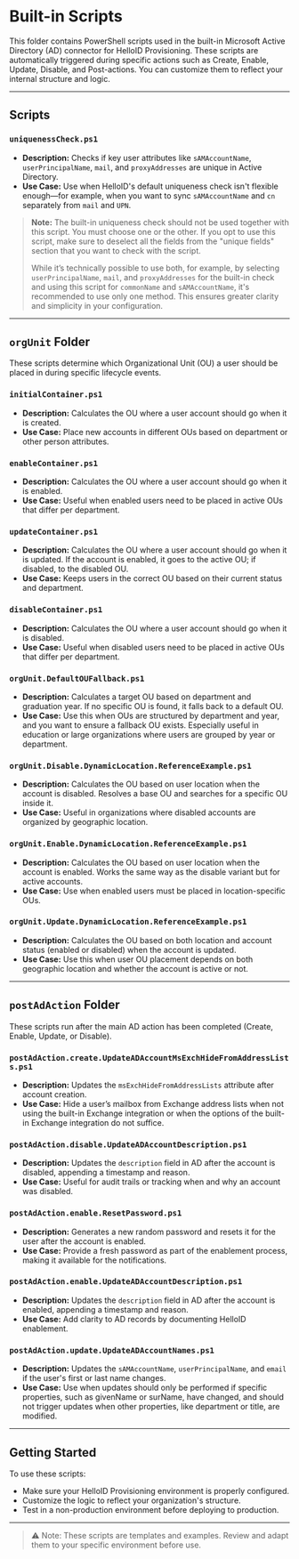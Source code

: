 # Built-in Scripts

This folder contains PowerShell scripts used in the built-in Microsoft Active Directory (AD) connector for HelloID Provisioning. These scripts are automatically triggered during specific actions such as Create, Enable, Update, Disable, and Post-actions. You can customize them to reflect your internal structure and logic.

---

## Scripts

### `uniquenessCheck.ps1`
- **Description:** Checks if key user attributes like `sAMAccountName`, `userPrincipalName`, `mail`, and `proxyAddresses` are unique in Active Directory.
- **Use Case:** Use when HelloID's default uniqueness check isn't flexible enough—for example, when you want to sync `sAMAccountName` and `cn` separately from `mail` and `UPN`.

> **Note:** The built-in uniqueness check should not be used together with this script. You must choose one or the other. If you opt to use this script, make sure to deselect all the fields from the "unique fields" section that you want to check with the script.  
>  
> While it’s technically possible to use both, for example, by selecting `userPrincipalName`, `mail`, and `proxyAddresses` for the built-in check and using this script for `commonName` and `sAMAccountName`, it's recommended to use only one method. This ensures greater clarity and simplicity in your configuration.


---

## `orgUnit` Folder

These scripts determine which Organizational Unit (OU) a user should be placed in during specific lifecycle events.

### `initialContainer.ps1`
- **Description:** Calculates the OU where a user account should go when it is created.
- **Use Case:** Place new accounts in different OUs based on department or other person attributes.

### `enableContainer.ps1`
- **Description:** Calculates the OU where a user account should go when it is enabled.
- **Use Case:** Useful when enabled users need to be placed in active OUs that differ per department.

### `updateContainer.ps1`
- **Description:** Calculates the OU where a user account should go when it is updated. If the account is enabled, it goes to the active OU; if disabled, to the disabled OU.
- **Use Case:** Keeps users in the correct OU based on their current status and department.

### `disableContainer.ps1`
- **Description:** Calculates the OU where a user account should go when it is disabled.
- **Use Case:** Useful when disabled users need to be placed in active OUs that differ per department.

### `orgUnit.DefaultOUFallback.ps1`
- **Description:** Calculates a target OU based on department and graduation year. If no specific OU is found, it falls back to a default OU.
- **Use Case:** Use this when OUs are structured by department and year, and you want to ensure a fallback OU exists. Especially useful in education or large organizations where users are grouped by year or department.

### `orgUnit.Disable.DynamicLocation.ReferenceExample.ps1`
- **Description:** Calculates the OU based on user location when the account is disabled. Resolves a base OU and searches for a specific OU inside it.
- **Use Case:** Useful in organizations where disabled accounts are organized by geographic location.

### `orgUnit.Enable.DynamicLocation.ReferenceExample.ps1`
- **Description:** Calculates the OU based on user location when the account is enabled. Works the same way as the disable variant but for active accounts.
- **Use Case:** Use when enabled users must be placed in location-specific OUs.

### `orgUnit.Update.DynamicLocation.ReferenceExample.ps1`
- **Description:** Calculates the OU based on both location and account status (enabled or disabled) when the account is updated.
- **Use Case:** Use this when user OU placement depends on both geographic location and whether the account is active or not.

---

## `postAdAction` Folder

These scripts run after the main AD action has been completed (Create, Enable, Update, or Disable).

### `postAdAction.create.UpdateADAccountMsExchHideFromAddressLists.ps1`
- **Description:** Updates the `msExchHideFromAddressLists` attribute after account creation.
- **Use Case:** Hide a user’s mailbox from Exchange address lists when not using the built-in Exchange integration or when the options of the built-in Exchange integration do not suffice.

### `postAdAction.disable.UpdateADAccountDescription.ps1`
- **Description:** Updates the `description` field in AD after the account is disabled, appending a timestamp and reason.
- **Use Case:** Useful for audit trails or tracking when and why an account was disabled.

### `postAdAction.enable.ResetPassword.ps1`
- **Description:** Generates a new random password and resets it for the user after the account is enabled.
- **Use Case:** Provide a fresh password as part of the enablement process, making it available for the notifications.

### `postAdAction.enable.UpdateADAccountDescription.ps1`
- **Description:** Updates the `description` field in AD after the account is enabled, appending a timestamp and reason.
- **Use Case:** Add clarity to AD records by documenting HelloID enablement.

### `postAdAction.update.UpdateADAccountNames.ps1`
- **Description:** Updates the `sAMAccountName`, `userPrincipalName`, and `email` if the user's first or last name changes.
- **Use Case:** Use when updates should only be performed if specific properties, such as givenName or surName, have changed, and should not trigger updates when other properties, like department or title, are modified.

---

## Getting Started

To use these scripts:
- Make sure your HelloID Provisioning environment is properly configured.
- Customize the logic to reflect your organization's structure.
- Test in a non-production environment before deploying to production.

---

> ⚠️ Note: These scripts are templates and examples. Review and adapt them to your specific environment before use.
